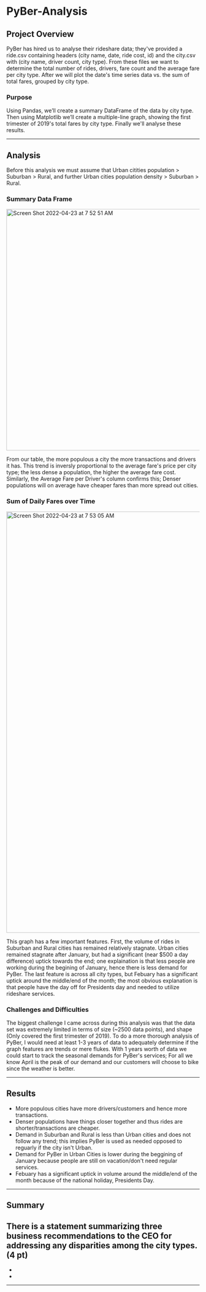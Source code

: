 # PyBer-Analysis
## Project Overview
PyBer has hired us to analyse their rideshare data; they've provided a ride.csv containing headers (city name, date, ride cost, id) and the city.csv with (city name, driver count, city type). From these files we want to determine the total number of rides, drivers, fare count and the average fare per city type. After we will plot the date's time series data vs. the sum of total fares, grouped by city type.

### Purpose
Using Pandas, we’ll create a summary DataFrame of the data by city type. Then using Matplotlib we’ll create a multiple-line graph, showing the first trimester of 2019's total fares by city type. Finally we'll analyse these results.

---
## Analysis
Before this analysis we must assume that Urban citities population > Suburban > Rural, and further Urban cities population density > Suburban > Rural.

### Summary Data Frame
<img width="629" alt="Screen Shot 2022-04-23 at 7 52 51 AM" src="https://user-images.githubusercontent.com/79609464/164915633-c6291a5d-b877-4d4d-b7b2-220f9c614b2c.png">

From our table, the more populous a city the more transactions and drivers it has. This trend is inversly proportional to the average fare's price per city type; the less dense a population, the higher the average fare cost. Similarly, the Average Fare per Driver's column confirms this; Denser populations will on average have cheaper fares than more spread out cities. 
<br />

### Sum of Daily Fares over Time
<img width="1097" alt="Screen Shot 2022-04-23 at 7 53 05 AM" src="https://user-images.githubusercontent.com/79609464/164915636-8926c0bf-5d55-4b56-8188-2b4efa181127.png">

This graph has a few important features. First, the volume of rides in Suburban and Rural cities has remained relatively stagnate. Urban cities remained stagnate after January, but had a significant (near $500 a day difference) uptick towards the end; one explaination is that less people are working during the begining of January, hence there is less demand for PyBer. The last feature is across all city types, but Febuary has a significant uptick around the middle/end of the month; the most obvious explanation is that people have the day off for Presidents day and needed to utilize rideshare services.
<br />

### Challenges and Difficulties
The biggest challenge I came across during this analysis was that the data set was extremely limited in terms of size (~2500 data points), and shape (Only covered the first trimester of 2019). To do a more thorough analysis of PyBer, I would need at least 1-3 years of data to adequately determine if the graph features are trends or mere flukes. With 1 years worth of data we could start to track the seasonal demands for PyBer's services; For all we know April is the peak of our demand and our customers will choose to bike since the weather is better. 

---
## Results
- More populous cities have more drivers/customers and hence more transactions.
- Denser populations have things closer together and thus rides are shorter/transactions are cheaper.
- Demand in Suburban and Rural is less than Urban cities and does not follow any trend; this implies PyBer is used as needed opposed to reguarly if the city isn't Urban. 
- Demand for PyBer in Urban Cities is lower during the beggining of January because people are still on vacation/don't need regular services. 
- Febuary has a significant uptick in volume around the middle/end of the month because of the national holiday, Presidents Day.

---
## Summary
There is a statement summarizing three business recommendations to the CEO for addressing any disparities among the city types. (4 pt)
-
-
-

---
